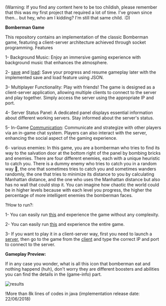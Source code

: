 (Warning: If you find any content here to be too childish, please remember that this was my first project that required a lot of time. I've grown since then... but hey, who am I kidding? I'm still that same child. :D)

__Bomberman Game__

This repository contains an implementation of the classic Bomberman game, featuring a client-server architecture achieved through socket programming.
Features


1- Background Music:
    Enjoy an immersive gaming experience with background music that enhances the atmosphere.

2- [save](https://github.com/pm78p/bomberman-game/blob/main/src/SaveFrame.java) and [load](https://github.com/pm78p/bomberman-game/blob/main/src/LoadFrame.java):
    Save your progress and resume gameplay later with the implemented save and load feature using JSON.

3- Multiplayer Functionality:
    Play with friends! The game is designed as a client-server application, allowing multiple clients to connect to the server and play together. Simply access the server using the appropriate IP and port.

4- Server Status Panel:
    A dedicated panel displays essential information about different working servers. Stay informed about the server's status.

5- In-Game [Communication](https://github.com/pm78p/bomberman-game/blob/main/src/ChatFrame.java):
    Communicate and strategize with other players via an in-game chat system. Players can also interact with the server, enhancing the social aspect of the gaming experience.

6- various enemies:
In this game, you are a bomberman who tries to find its way to the salvation door at the bottom right of the panel by bombing bricks and enemies. There are four different enemies, each with a unique heuristic to catch you. There is a dummy enemy who tries to catch you in a random way 🤔, the one that sometimes tries to catch you and sometimes wanders randomly, the one that tries to minimize its distance to you by calculating Manhattan distance, and the one who uses the Manhattan distance but also has no wall that could stop it. You can imagine how chaotic the world could be in higher levels because with each level you progress, the higher the percentage of more intelligent enemies the bomberman faces.

?How to run?:

1- You can easily run [this](https://github.com/pm78p/bomberman-game/blob/main/src/BoardPSingle.java) and experience the game without any complexity.

2- You can easily run [this](https://github.com/pm78p/bomberman-game/blob/main/src/BoardPClient.java) and experience the entire game.

3- If you want to play it in a client-server way, first you need to launch a [server](https://github.com/pm78p/bomberman-game/blob/main/src/BoardPServer.java), then go to the game from the [client](https://github.com/pm78p/bomberman-game/blob/main/src/BoardPClient.java) and type the correct IP and port to connect to the server.

__Gameplay Preview:__
 
If in any case you wonder, what is all this icon that bomberman eat and nothing happend (huh), don't worry they are different boosters and abilities you can find the details in the (game-info) part.

![results](https://github.com/pm78p/bomberman-game/blob/main/src/Media5gif.gif)

!More than 8k lines of codes in java
(implementation release date: 22/06/2018)

